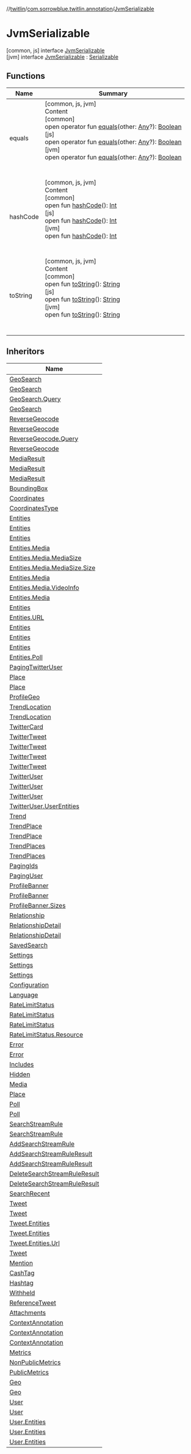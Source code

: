 //[twitlin](../../index.md)/[com.sorrowblue.twitlin.annotation](../index.md)/[JvmSerializable](index.md)



# JvmSerializable  
 [common, js] interface [JvmSerializable](index.md)   
 [jvm] interface [JvmSerializable](index.md) : [Serializable](https://developer.android.com/reference/kotlin/java/io/Serializable.html)   


## Functions  
  
|  Name|  Summary| 
|---|---|
| <a name="kotlin/Any/equals/#kotlin.Any?/PointingToDeclaration/"></a>equals| <a name="kotlin/Any/equals/#kotlin.Any?/PointingToDeclaration/"></a>[common, js, jvm]  <br>Content  <br>[common]  <br>open operator fun [equals](../../com.sorrowblue.twitlin.v2.users/-users-api/-expansion/-companion/index.md#%5Bkotlin%2FAny%2Fequals%2F%23kotlin.Any%3F%2FPointingToDeclaration%2F%5D%2FFunctions%2F1930806739)(other: [Any](https://kotlinlang.org/api/latest/jvm/stdlib/kotlin/-any/index.html)?): [Boolean](https://kotlinlang.org/api/latest/jvm/stdlib/kotlin/-boolean/index.html)  <br>[js]  <br>open operator fun [equals](index.md#%5Bkotlin%2FAny%2Fequals%2F%23kotlin.Any%3F%2FPointingToDeclaration%2F%5D%2FFunctions%2F-2103872870)(other: [Any](https://kotlinlang.org/api/latest/jvm/stdlib/kotlin/-any/index.html)?): [Boolean](https://kotlinlang.org/api/latest/jvm/stdlib/kotlin/-boolean/index.html)  <br>[jvm]  <br>open operator fun [equals](index.md#%5Bkotlin%2FAny%2Fequals%2F%23kotlin.Any%3F%2FPointingToDeclaration%2F%5D%2FFunctions%2F-173124168)(other: [Any](https://kotlinlang.org/api/latest/jvm/stdlib/kotlin/-any/index.html)?): [Boolean](https://kotlinlang.org/api/latest/jvm/stdlib/kotlin/-boolean/index.html)  <br><br><br>
| <a name="kotlin/Any/hashCode/#/PointingToDeclaration/"></a>hashCode| <a name="kotlin/Any/hashCode/#/PointingToDeclaration/"></a>[common, js, jvm]  <br>Content  <br>[common]  <br>open fun [hashCode](../../com.sorrowblue.twitlin.v2.users/-users-api/-expansion/-companion/index.md#%5Bkotlin%2FAny%2FhashCode%2F%23%2FPointingToDeclaration%2F%5D%2FFunctions%2F1930806739)(): [Int](https://kotlinlang.org/api/latest/jvm/stdlib/kotlin/-int/index.html)  <br>[js]  <br>open fun [hashCode](index.md#%5Bkotlin%2FAny%2FhashCode%2F%23%2FPointingToDeclaration%2F%5D%2FFunctions%2F-2103872870)(): [Int](https://kotlinlang.org/api/latest/jvm/stdlib/kotlin/-int/index.html)  <br>[jvm]  <br>open fun [hashCode](index.md#%5Bkotlin%2FAny%2FhashCode%2F%23%2FPointingToDeclaration%2F%5D%2FFunctions%2F-173124168)(): [Int](https://kotlinlang.org/api/latest/jvm/stdlib/kotlin/-int/index.html)  <br><br><br>
| <a name="kotlin/Any/toString/#/PointingToDeclaration/"></a>toString| <a name="kotlin/Any/toString/#/PointingToDeclaration/"></a>[common, js, jvm]  <br>Content  <br>[common]  <br>open fun [toString](../../com.sorrowblue.twitlin.v2.users/-users-api/-expansion/-companion/index.md#%5Bkotlin%2FAny%2FtoString%2F%23%2FPointingToDeclaration%2F%5D%2FFunctions%2F1930806739)(): [String](https://kotlinlang.org/api/latest/jvm/stdlib/kotlin/-string/index.html)  <br>[js]  <br>open fun [toString](index.md#%5Bkotlin%2FAny%2FtoString%2F%23%2FPointingToDeclaration%2F%5D%2FFunctions%2F-2103872870)(): [String](https://kotlinlang.org/api/latest/jvm/stdlib/kotlin/-string/index.html)  <br>[jvm]  <br>open fun [toString](index.md#%5Bkotlin%2FAny%2FtoString%2F%23%2FPointingToDeclaration%2F%5D%2FFunctions%2F-173124168)(): [String](https://kotlinlang.org/api/latest/jvm/stdlib/kotlin/-string/index.html)  <br><br><br>


## Inheritors  
  
|  Name| 
|---|
| <a name="com.sorrowblue.twitlin.geo/GeoSearch///PointingToDeclaration/"></a>[GeoSearch](../../com.sorrowblue.twitlin.geo/-geo-search/index.md)
| <a name="com.sorrowblue.twitlin.geo/GeoSearch.Query///PointingToDeclaration/"></a>[GeoSearch](../../com.sorrowblue.twitlin.geo/-geo-search/-query/index.md)
| <a name="com.sorrowblue.twitlin.geo/GeoSearch.Query.Params///PointingToDeclaration/"></a>[GeoSearch.Query](../../com.sorrowblue.twitlin.geo/-geo-search/-query/-params/index.md)
| <a name="com.sorrowblue.twitlin.geo/GeoSearch.Result///PointingToDeclaration/"></a>[GeoSearch](../../com.sorrowblue.twitlin.geo/-geo-search/-result/index.md)
| <a name="com.sorrowblue.twitlin.geo/ReverseGeocode///PointingToDeclaration/"></a>[ReverseGeocode](../../com.sorrowblue.twitlin.geo/-reverse-geocode/index.md)
| <a name="com.sorrowblue.twitlin.geo/ReverseGeocode.Query///PointingToDeclaration/"></a>[ReverseGeocode](../../com.sorrowblue.twitlin.geo/-reverse-geocode/-query/index.md)
| <a name="com.sorrowblue.twitlin.geo/ReverseGeocode.Query.Params///PointingToDeclaration/"></a>[ReverseGeocode.Query](../../com.sorrowblue.twitlin.geo/-reverse-geocode/-query/-params/index.md)
| <a name="com.sorrowblue.twitlin.geo/ReverseGeocode.Result///PointingToDeclaration/"></a>[ReverseGeocode](../../com.sorrowblue.twitlin.geo/-reverse-geocode/-result/index.md)
| <a name="com.sorrowblue.twitlin.media/MediaResult///PointingToDeclaration/"></a>[MediaResult](../../com.sorrowblue.twitlin.media/-media-result/index.md)
| <a name="com.sorrowblue.twitlin.media/MediaResult.Video///PointingToDeclaration/"></a>[MediaResult](../../com.sorrowblue.twitlin.media/-media-result/-video/index.md)
| <a name="com.sorrowblue.twitlin.media/MediaResult.Image///PointingToDeclaration/"></a>[MediaResult](../../com.sorrowblue.twitlin.media/-media-result/-image/index.md)
| <a name="com.sorrowblue.twitlin.objects/BoundingBox///PointingToDeclaration/"></a>[BoundingBox](../../com.sorrowblue.twitlin.objects/-bounding-box/index.md)
| <a name="com.sorrowblue.twitlin.objects/Coordinates///PointingToDeclaration/"></a>[Coordinates](../../com.sorrowblue.twitlin.objects/-coordinates/index.md)
| <a name="com.sorrowblue.twitlin.objects/CoordinatesType///PointingToDeclaration/"></a>[CoordinatesType](../../com.sorrowblue.twitlin.objects/-coordinates-type/index.md)
| <a name="com.sorrowblue.twitlin.objects/Entities///PointingToDeclaration/"></a>[Entities](../../com.sorrowblue.twitlin.objects/-entities/index.md)
| <a name="com.sorrowblue.twitlin.objects/Entities.Hashtag///PointingToDeclaration/"></a>[Entities](../../com.sorrowblue.twitlin.objects/-entities/-hashtag/index.md)
| <a name="com.sorrowblue.twitlin.objects/Entities.Media///PointingToDeclaration/"></a>[Entities](../../com.sorrowblue.twitlin.objects/-entities/-media/index.md)
| <a name="com.sorrowblue.twitlin.objects/Entities.Media.MediaSize///PointingToDeclaration/"></a>[Entities.Media](../../com.sorrowblue.twitlin.objects/-entities/-media/-media-size/index.md)
| <a name="com.sorrowblue.twitlin.objects/Entities.Media.MediaSize.Size///PointingToDeclaration/"></a>[Entities.Media.MediaSize](../../com.sorrowblue.twitlin.objects/-entities/-media/-media-size/-size/index.md)
| <a name="com.sorrowblue.twitlin.objects/Entities.Media.MediaSize.Size.Resize///PointingToDeclaration/"></a>[Entities.Media.MediaSize.Size](../../com.sorrowblue.twitlin.objects/-entities/-media/-media-size/-size/-resize/index.md)
| <a name="com.sorrowblue.twitlin.objects/Entities.Media.VideoInfo///PointingToDeclaration/"></a>[Entities.Media](../../com.sorrowblue.twitlin.objects/-entities/-media/-video-info/index.md)
| <a name="com.sorrowblue.twitlin.objects/Entities.Media.VideoInfo.Variant///PointingToDeclaration/"></a>[Entities.Media.VideoInfo](../../com.sorrowblue.twitlin.objects/-entities/-media/-video-info/-variant/index.md)
| <a name="com.sorrowblue.twitlin.objects/Entities.Media.AdditionalMediaInfo///PointingToDeclaration/"></a>[Entities.Media](../../com.sorrowblue.twitlin.objects/-entities/-media/-additional-media-info/index.md)
| <a name="com.sorrowblue.twitlin.objects/Entities.URL///PointingToDeclaration/"></a>[Entities](../../com.sorrowblue.twitlin.objects/-entities/-u-r-l/index.md)
| <a name="com.sorrowblue.twitlin.objects/Entities.URL.Unwound///PointingToDeclaration/"></a>[Entities.URL](../../com.sorrowblue.twitlin.objects/-entities/-u-r-l/-unwound/index.md)
| <a name="com.sorrowblue.twitlin.objects/Entities.UserMention///PointingToDeclaration/"></a>[Entities](../../com.sorrowblue.twitlin.objects/-entities/-user-mention/index.md)
| <a name="com.sorrowblue.twitlin.objects/Entities.Symbol///PointingToDeclaration/"></a>[Entities](../../com.sorrowblue.twitlin.objects/-entities/-symbol/index.md)
| <a name="com.sorrowblue.twitlin.objects/Entities.Poll///PointingToDeclaration/"></a>[Entities](../../com.sorrowblue.twitlin.objects/-entities/-poll/index.md)
| <a name="com.sorrowblue.twitlin.objects/Entities.Poll.Option///PointingToDeclaration/"></a>[Entities.Poll](../../com.sorrowblue.twitlin.objects/-entities/-poll/-option/index.md)
| <a name="com.sorrowblue.twitlin.objects/PagingTwitterUser///PointingToDeclaration/"></a>[PagingTwitterUser](../../com.sorrowblue.twitlin.objects/-paging-twitter-user/index.md)
| <a name="com.sorrowblue.twitlin.objects/Place///PointingToDeclaration/"></a>[Place](../../com.sorrowblue.twitlin.objects/-place/index.md)
| <a name="com.sorrowblue.twitlin.objects/Place.BoundingBox///PointingToDeclaration/"></a>[Place](../../com.sorrowblue.twitlin.objects/-place/-bounding-box/index.md)
| <a name="com.sorrowblue.twitlin.objects/ProfileGeo///PointingToDeclaration/"></a>[ProfileGeo](../../com.sorrowblue.twitlin.objects/-profile-geo/index.md)
| <a name="com.sorrowblue.twitlin.objects/TrendLocation///PointingToDeclaration/"></a>[TrendLocation](../../com.sorrowblue.twitlin.objects/-trend-location/index.md)
| <a name="com.sorrowblue.twitlin.objects/TrendLocation.PlaceType///PointingToDeclaration/"></a>[TrendLocation](../../com.sorrowblue.twitlin.objects/-trend-location/-place-type/index.md)
| <a name="com.sorrowblue.twitlin.objects/TwitterCard///PointingToDeclaration/"></a>[TwitterCard](../../com.sorrowblue.twitlin.objects/-twitter-card/index.md)
| <a name="com.sorrowblue.twitlin.objects/TwitterTweet///PointingToDeclaration/"></a>[TwitterTweet](../../com.sorrowblue.twitlin.objects/-twitter-tweet/index.md)
| <a name="com.sorrowblue.twitlin.objects/TwitterTweet.CurrentUserRetweet///PointingToDeclaration/"></a>[TwitterTweet](../../com.sorrowblue.twitlin.objects/-twitter-tweet/-current-user-retweet/index.md)
| <a name="com.sorrowblue.twitlin.objects/TwitterTweet.Rule///PointingToDeclaration/"></a>[TwitterTweet](../../com.sorrowblue.twitlin.objects/-twitter-tweet/-rule/index.md)
| <a name="com.sorrowblue.twitlin.objects/TwitterTweet.Scopes///PointingToDeclaration/"></a>[TwitterTweet](../../com.sorrowblue.twitlin.objects/-twitter-tweet/-scopes/index.md)
| <a name="com.sorrowblue.twitlin.objects/TwitterUser///PointingToDeclaration/"></a>[TwitterUser](../../com.sorrowblue.twitlin.objects/-twitter-user/index.md)
| <a name="com.sorrowblue.twitlin.objects/TwitterUser.Derived///PointingToDeclaration/"></a>[TwitterUser](../../com.sorrowblue.twitlin.objects/-twitter-user/-derived/index.md)
| <a name="com.sorrowblue.twitlin.objects/TwitterUser.UserEntities///PointingToDeclaration/"></a>[TwitterUser](../../com.sorrowblue.twitlin.objects/-twitter-user/-user-entities/index.md)
| <a name="com.sorrowblue.twitlin.objects/TwitterUser.UserEntities.Url///PointingToDeclaration/"></a>[TwitterUser.UserEntities](../../com.sorrowblue.twitlin.objects/-twitter-user/-user-entities/-url/index.md)
| <a name="com.sorrowblue.twitlin.trends/Trend///PointingToDeclaration/"></a>[Trend](../../com.sorrowblue.twitlin.trends/-trend/index.md)
| <a name="com.sorrowblue.twitlin.trends/TrendPlace///PointingToDeclaration/"></a>[TrendPlace](../../com.sorrowblue.twitlin.trends/-trend-place/index.md)
| <a name="com.sorrowblue.twitlin.trends/TrendPlace.Type///PointingToDeclaration/"></a>[TrendPlace](../../com.sorrowblue.twitlin.trends/-trend-place/-type/index.md)
| <a name="com.sorrowblue.twitlin.trends/TrendPlaces///PointingToDeclaration/"></a>[TrendPlaces](../../com.sorrowblue.twitlin.trends/-trend-places/index.md)
| <a name="com.sorrowblue.twitlin.trends/TrendPlaces.Location///PointingToDeclaration/"></a>[TrendPlaces](../../com.sorrowblue.twitlin.trends/-trend-places/-location/index.md)
| <a name="com.sorrowblue.twitlin.users/PagingIds///PointingToDeclaration/"></a>[PagingIds](../../com.sorrowblue.twitlin.users/-paging-ids/index.md)
| <a name="com.sorrowblue.twitlin.users/PagingUser///PointingToDeclaration/"></a>[PagingUser](../../com.sorrowblue.twitlin.users/-paging-user/index.md)
| <a name="com.sorrowblue.twitlin.users/ProfileBanner///PointingToDeclaration/"></a>[ProfileBanner](../../com.sorrowblue.twitlin.users/-profile-banner/index.md)
| <a name="com.sorrowblue.twitlin.users/ProfileBanner.Sizes///PointingToDeclaration/"></a>[ProfileBanner](../../com.sorrowblue.twitlin.users/-profile-banner/-sizes/index.md)
| <a name="com.sorrowblue.twitlin.users/ProfileBanner.Sizes.Device///PointingToDeclaration/"></a>[ProfileBanner.Sizes](../../com.sorrowblue.twitlin.users/-profile-banner/-sizes/-device/index.md)
| <a name="com.sorrowblue.twitlin.users/Relationship///PointingToDeclaration/"></a>[Relationship](../../com.sorrowblue.twitlin.users/-relationship/index.md)
| <a name="com.sorrowblue.twitlin.users/RelationshipDetail///PointingToDeclaration/"></a>[RelationshipDetail](../../com.sorrowblue.twitlin.users/-relationship-detail/index.md)
| <a name="com.sorrowblue.twitlin.users/RelationshipDetail.Detail///PointingToDeclaration/"></a>[RelationshipDetail](../../com.sorrowblue.twitlin.users/-relationship-detail/-detail/index.md)
| <a name="com.sorrowblue.twitlin.users/SavedSearch///PointingToDeclaration/"></a>[SavedSearch](../../com.sorrowblue.twitlin.users/-saved-search/index.md)
| <a name="com.sorrowblue.twitlin.users/Settings///PointingToDeclaration/"></a>[Settings](../../com.sorrowblue.twitlin.users/-settings/index.md)
| <a name="com.sorrowblue.twitlin.users/Settings.SleepTime///PointingToDeclaration/"></a>[Settings](../../com.sorrowblue.twitlin.users/-settings/-sleep-time/index.md)
| <a name="com.sorrowblue.twitlin.users/Settings.TimeZone///PointingToDeclaration/"></a>[Settings](../../com.sorrowblue.twitlin.users/-settings/-time-zone/index.md)
| <a name="com.sorrowblue.twitlin.utilities/Configuration///PointingToDeclaration/"></a>[Configuration](../../com.sorrowblue.twitlin.utilities/-configuration/index.md)
| <a name="com.sorrowblue.twitlin.utilities/Language///PointingToDeclaration/"></a>[Language](../../com.sorrowblue.twitlin.utilities/-language/index.md)
| <a name="com.sorrowblue.twitlin.utilities/RateLimitStatus///PointingToDeclaration/"></a>[RateLimitStatus](../../com.sorrowblue.twitlin.utilities/-rate-limit-status/index.md)
| <a name="com.sorrowblue.twitlin.utilities/RateLimitStatus.RateLimitContext///PointingToDeclaration/"></a>[RateLimitStatus](../../com.sorrowblue.twitlin.utilities/-rate-limit-status/-rate-limit-context/index.md)
| <a name="com.sorrowblue.twitlin.utilities/RateLimitStatus.Resource///PointingToDeclaration/"></a>[RateLimitStatus](../../com.sorrowblue.twitlin.utilities/-rate-limit-status/-resource/index.md)
| <a name="com.sorrowblue.twitlin.utilities/RateLimitStatus.Resource.Info///PointingToDeclaration/"></a>[RateLimitStatus.Resource](../../com.sorrowblue.twitlin.utilities/-rate-limit-status/-resource/-info/index.md)
| <a name="com.sorrowblue.twitlin.v2/Error///PointingToDeclaration/"></a>[Error](../../com.sorrowblue.twitlin.v2/-error/index.md)
| <a name="com.sorrowblue.twitlin.v2/Error.Parameters///PointingToDeclaration/"></a>[Error](../../com.sorrowblue.twitlin.v2/-error/-parameters/index.md)
| <a name="com.sorrowblue.twitlin.v2/Includes///PointingToDeclaration/"></a>[Includes](../../com.sorrowblue.twitlin.v2/-includes/index.md)
| <a name="com.sorrowblue.twitlin.v2.objects/Hidden///PointingToDeclaration/"></a>[Hidden](../../com.sorrowblue.twitlin.v2.objects/-hidden/index.md)
| <a name="com.sorrowblue.twitlin.v2.objects/Media///PointingToDeclaration/"></a>[Media](../../com.sorrowblue.twitlin.v2.objects/-media/index.md)
| <a name="com.sorrowblue.twitlin.v2.objects/Place///PointingToDeclaration/"></a>[Place](../../com.sorrowblue.twitlin.v2.objects/-place/index.md)
| <a name="com.sorrowblue.twitlin.v2.objects/Poll///PointingToDeclaration/"></a>[Poll](../../com.sorrowblue.twitlin.v2.objects/-poll/index.md)
| <a name="com.sorrowblue.twitlin.v2.objects/Poll.Option///PointingToDeclaration/"></a>[Poll](../../com.sorrowblue.twitlin.v2.objects/-poll/-option/index.md)
| <a name="com.sorrowblue.twitlin.v2.objects/SearchStreamRule///PointingToDeclaration/"></a>[SearchStreamRule](../../com.sorrowblue.twitlin.v2.objects/-search-stream-rule/index.md)
| <a name="com.sorrowblue.twitlin.v2.objects/SearchStreamRule.StreamRule///PointingToDeclaration/"></a>[SearchStreamRule](../../com.sorrowblue.twitlin.v2.objects/-search-stream-rule/-stream-rule/index.md)
| <a name="com.sorrowblue.twitlin.v2.objects/AddSearchStreamRule///PointingToDeclaration/"></a>[AddSearchStreamRule](../../com.sorrowblue.twitlin.v2.objects/-add-search-stream-rule/index.md)
| <a name="com.sorrowblue.twitlin.v2.objects/AddSearchStreamRuleResult///PointingToDeclaration/"></a>[AddSearchStreamRuleResult](../../com.sorrowblue.twitlin.v2.objects/-add-search-stream-rule-result/index.md)
| <a name="com.sorrowblue.twitlin.v2.objects/AddSearchStreamRuleResult.Summary///PointingToDeclaration/"></a>[AddSearchStreamRuleResult](../../com.sorrowblue.twitlin.v2.objects/-add-search-stream-rule-result/-summary/index.md)
| <a name="com.sorrowblue.twitlin.v2.objects/DeleteSearchStreamRuleResult///PointingToDeclaration/"></a>[DeleteSearchStreamRuleResult](../../com.sorrowblue.twitlin.v2.objects/-delete-search-stream-rule-result/index.md)
| <a name="com.sorrowblue.twitlin.v2.objects/DeleteSearchStreamRuleResult.Summary///PointingToDeclaration/"></a>[DeleteSearchStreamRuleResult](../../com.sorrowblue.twitlin.v2.objects/-delete-search-stream-rule-result/-summary/index.md)
| <a name="com.sorrowblue.twitlin.v2.objects/SearchRecent///PointingToDeclaration/"></a>[SearchRecent](../../com.sorrowblue.twitlin.v2.objects/-search-recent/index.md)
| <a name="com.sorrowblue.twitlin.v2.objects/Tweet///PointingToDeclaration/"></a>[Tweet](../../com.sorrowblue.twitlin.v2.objects/-tweet/index.md)
| <a name="com.sorrowblue.twitlin.v2.objects/Tweet.Entities///PointingToDeclaration/"></a>[Tweet](../../com.sorrowblue.twitlin.v2.objects/-tweet/-entities/index.md)
| <a name="com.sorrowblue.twitlin.v2.objects/Tweet.Entities.Annotation///PointingToDeclaration/"></a>[Tweet.Entities](../../com.sorrowblue.twitlin.v2.objects/-tweet/-entities/-annotation/index.md)
| <a name="com.sorrowblue.twitlin.v2.objects/Tweet.Entities.Url///PointingToDeclaration/"></a>[Tweet.Entities](../../com.sorrowblue.twitlin.v2.objects/-tweet/-entities/-url/index.md)
| <a name="com.sorrowblue.twitlin.v2.objects/Tweet.Entities.Url.Image///PointingToDeclaration/"></a>[Tweet.Entities.Url](../../com.sorrowblue.twitlin.v2.objects/-tweet/-entities/-url/-image/index.md)
| <a name="com.sorrowblue.twitlin.v2.objects/Tweet.PublicMetrics///PointingToDeclaration/"></a>[Tweet](../../com.sorrowblue.twitlin.v2.objects/-tweet/-public-metrics/index.md)
| <a name="com.sorrowblue.twitlin.v2.objects/Mention///PointingToDeclaration/"></a>[Mention](../../com.sorrowblue.twitlin.v2.objects/-mention/index.md)
| <a name="com.sorrowblue.twitlin.v2.objects/CashTag///PointingToDeclaration/"></a>[CashTag](../../com.sorrowblue.twitlin.v2.objects/-cash-tag/index.md)
| <a name="com.sorrowblue.twitlin.v2.objects/Hashtag///PointingToDeclaration/"></a>[Hashtag](../../com.sorrowblue.twitlin.v2.objects/-hashtag/index.md)
| <a name="com.sorrowblue.twitlin.v2.objects/Withheld///PointingToDeclaration/"></a>[Withheld](../../com.sorrowblue.twitlin.v2.objects/-withheld/index.md)
| <a name="com.sorrowblue.twitlin.v2.objects/ReferenceTweet///PointingToDeclaration/"></a>[ReferenceTweet](../../com.sorrowblue.twitlin.v2.objects/-reference-tweet/index.md)
| <a name="com.sorrowblue.twitlin.v2.objects/Attachments///PointingToDeclaration/"></a>[Attachments](../../com.sorrowblue.twitlin.v2.objects/-attachments/index.md)
| <a name="com.sorrowblue.twitlin.v2.objects/ContextAnnotation///PointingToDeclaration/"></a>[ContextAnnotation](../../com.sorrowblue.twitlin.v2.objects/-context-annotation/index.md)
| <a name="com.sorrowblue.twitlin.v2.objects/ContextAnnotation.Domain///PointingToDeclaration/"></a>[ContextAnnotation](../../com.sorrowblue.twitlin.v2.objects/-context-annotation/-domain/index.md)
| <a name="com.sorrowblue.twitlin.v2.objects/ContextAnnotation.Entity///PointingToDeclaration/"></a>[ContextAnnotation](../../com.sorrowblue.twitlin.v2.objects/-context-annotation/-entity/index.md)
| <a name="com.sorrowblue.twitlin.v2.objects/Metrics///PointingToDeclaration/"></a>[Metrics](../../com.sorrowblue.twitlin.v2.objects/-metrics/index.md)
| <a name="com.sorrowblue.twitlin.v2.objects/NonPublicMetrics///PointingToDeclaration/"></a>[NonPublicMetrics](../../com.sorrowblue.twitlin.v2.objects/-non-public-metrics/index.md)
| <a name="com.sorrowblue.twitlin.v2.objects/PublicMetrics///PointingToDeclaration/"></a>[PublicMetrics](../../com.sorrowblue.twitlin.v2.objects/-public-metrics/index.md)
| <a name="com.sorrowblue.twitlin.v2.objects/Geo///PointingToDeclaration/"></a>[Geo](../../com.sorrowblue.twitlin.v2.objects/-geo/index.md)
| <a name="com.sorrowblue.twitlin.v2.objects/Geo.Coordinates///PointingToDeclaration/"></a>[Geo](../../com.sorrowblue.twitlin.v2.objects/-geo/-coordinates/index.md)
| <a name="com.sorrowblue.twitlin.v2.objects/User///PointingToDeclaration/"></a>[User](../../com.sorrowblue.twitlin.v2.objects/-user/index.md)
| <a name="com.sorrowblue.twitlin.v2.objects/User.Entities///PointingToDeclaration/"></a>[User](../../com.sorrowblue.twitlin.v2.objects/-user/-entities/index.md)
| <a name="com.sorrowblue.twitlin.v2.objects/User.Entities.EntitiesUrl///PointingToDeclaration/"></a>[User.Entities](../../com.sorrowblue.twitlin.v2.objects/-user/-entities/-entities-url/index.md)
| <a name="com.sorrowblue.twitlin.v2.objects/User.Entities.Description///PointingToDeclaration/"></a>[User.Entities](../../com.sorrowblue.twitlin.v2.objects/-user/-entities/-description/index.md)
| <a name="com.sorrowblue.twitlin.v2.objects/User.Entities.Url///PointingToDeclaration/"></a>[User.Entities](../../com.sorrowblue.twitlin.v2.objects/-user/-entities/-url/index.md)

